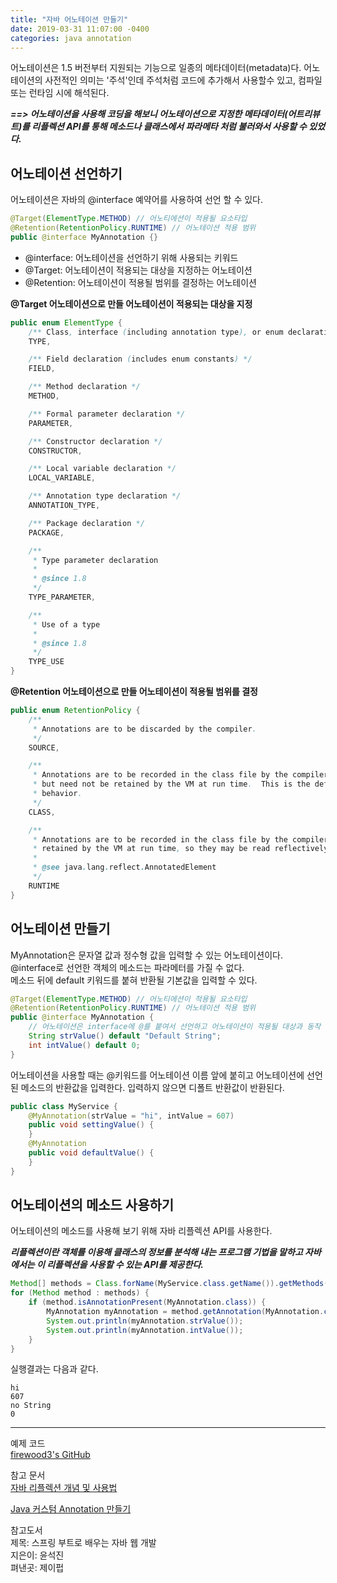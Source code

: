 ```yaml
---
title: "자바 어노테이션 만들기"
date: 2019-03-31 11:07:00 -0400
categories: java annotation
---
```


어노테이션은 1.5 버전부터 지원되는 기능으로 일종의 메타데이터(metadata)다. 어노테이션의 사전적인 의미는 '주석'인데 주석처럼 코드에 추가해서 사용할수 있고, 컴파일 또는 런타임 시에 해석된다.


***==> 어노테이션을 사용해 코딩을 해보니 어노테이션으로 지정한 메타데이터(어트리뷰트)를 리플렉션 API를 통해 메소드나 클래스에서 파라메타 처럼 불러와서 사용할 수 있었다.***

## 어노테이션 선언하기
어노테이션은 자바의 @interface 예약어를 사용하여 선언 할 수 있다.

```java
@Target(ElementType.METHOD) // 어노티에션이 적용될 요소타입
@Retention(RetentionPolicy.RUNTIME) // 어노테이션 적용 범위
public @interface MyAnnotation {}
```
- @interface: 어노테이션을 선언하기 위해 사용되는 키워드
- @Target: 어노테이션이 적용되는 대상을 지정하는 어노테이션
- @Retention: 어노테이션이 적용될 범위를 결정하는 어노테이션

**@Target 어노테이션으로 만들 어노테이션이 적용되는 대상을 지정**
```java
public enum ElementType {
    /** Class, interface (including annotation type), or enum declaration */
    TYPE,

    /** Field declaration (includes enum constants) */
    FIELD,

    /** Method declaration */
    METHOD,

    /** Formal parameter declaration */
    PARAMETER,

    /** Constructor declaration */
    CONSTRUCTOR,

    /** Local variable declaration */
    LOCAL_VARIABLE,

    /** Annotation type declaration */
    ANNOTATION_TYPE,

    /** Package declaration */
    PACKAGE,

    /**
     * Type parameter declaration
     *
     * @since 1.8
     */
    TYPE_PARAMETER,

    /**
     * Use of a type
     *
     * @since 1.8
     */
    TYPE_USE
}
```


**@Retention 어노테이션으로 만들 어노테이션이 적용될 범위를 결정**
```java
public enum RetentionPolicy {
    /**
     * Annotations are to be discarded by the compiler.
     */
    SOURCE,

    /**
     * Annotations are to be recorded in the class file by the compiler
     * but need not be retained by the VM at run time.  This is the default
     * behavior.
     */
    CLASS,

    /**
     * Annotations are to be recorded in the class file by the compiler and
     * retained by the VM at run time, so they may be read reflectively.
     *
     * @see java.lang.reflect.AnnotatedElement
     */
    RUNTIME
}
```

## 어노테이션 만들기
MyAnnotation은 문자열 값과 정수형 값을 입력할 수 있는 어노테이션이다.  
@interface로 선언한 객체의 메소드는 파라메터를 가질 수 없다.  
메소드 뒤에 default 키워드를 붙혀 반환될 기본값을 입력할 수 있다.

```java
@Target(ElementType.METHOD) // 어노티에션이 적용될 요소타입
@Retention(RetentionPolicy.RUNTIME) // 어노테이션 적용 범위
public @interface MyAnnotation {
    // 어노테이션은 interface에 @를 붙여서 선언하고 어노테이션이 적용될 대상과 동작 방식을 지정할 수 있다.
    String strValue() default "Default String";
    int intValue() default 0;
}
```

어노테이션을 사용할 때는 @키워드를 어노테이션 이름 앞에 붙히고 어노테이션에 선언된 메소드의 반환값을 입력한다. 입력하지 않으면 디폴트 반환값이 반환된다.

```java
public class MyService {
    @MyAnnotation(strValue = "hi", intValue = 607)
    public void settingValue() {
    }
    @MyAnnotation
    public void defaultValue() {
    }
}
```

## 어노테이션의 메소드 사용하기
어노테이션의 메소드를 사용해 보기 위해 자바 리플렉션 API를 사용한다.

***리플렉션이란 객체를 이용해 클래스의 정보를 분석해 내는 프로그램 기법을 말하고 자바에서는 이 리플렉션을 사용할 수 있는 API를 제공한다.***

```java
Method[] methods = Class.forName(MyService.class.getName()).getMethods();
for (Method method : methods) {
    if (method.isAnnotationPresent(MyAnnotation.class)) {
        MyAnnotation myAnnotation = method.getAnnotation(MyAnnotation.class);
        System.out.println(myAnnotation.strValue());
        System.out.println(myAnnotation.intValue());
    }
}
```

실행결과는 다음과 같다.
```code
hi
607
no String
0
```

***
예제 코드  
[firewood3's GitHub](https://github.com/firewood3/spring/tree/master/springboot-annotations/java-create-annotation)

참고 문서  
[자바 리플렉션 개념 및 사용법](https://gyrfalcon.tistory.com/entry/Java-Reflection)

[Java 커스텀 Annotation 만들기](https://medium.com/@ggikko/java-%EC%BB%A4%EC%8A%A4%ED%85%80-annotation-436253f395ad)

참고도서  
제목: 스프링 부트로 배우는 자바 웹 개발  
지은이: 윤석진  
펴낸곳: 제이펍  
